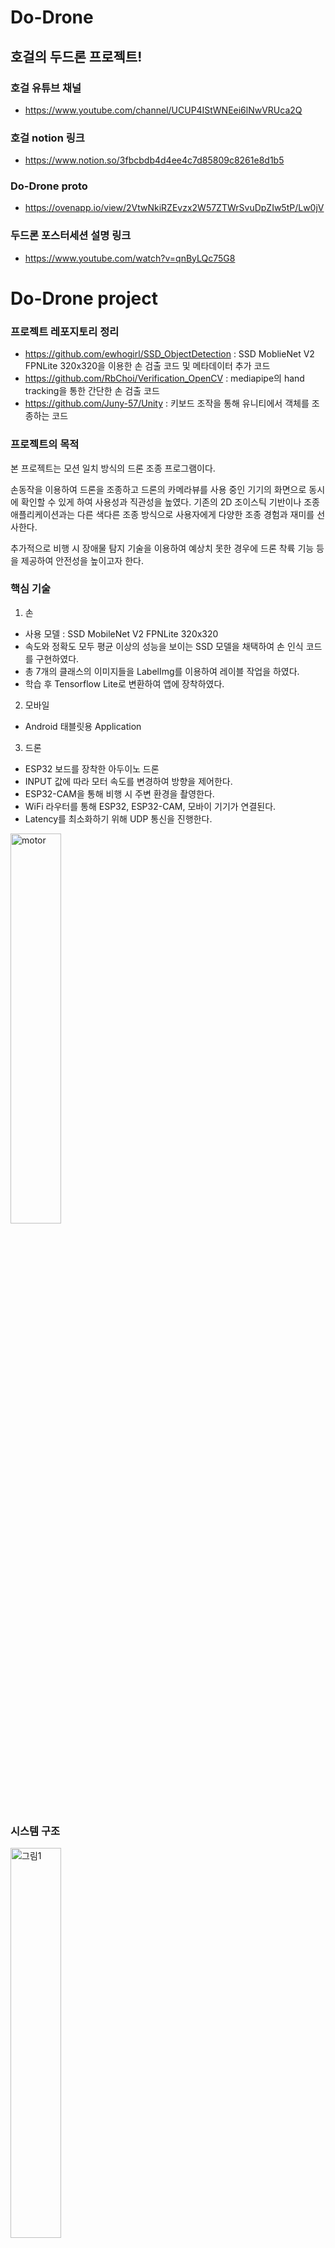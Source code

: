 # Do-Drone
## 호걸의 두드론 프로젝트!

### 호걸 유튜브 채널
+ https://www.youtube.com/channel/UCUP4IStWNEei6lNwVRUca2Q

### 호걸 notion 링크
+ https://www.notion.so/3fbcbdb4d4ee4c7d85809c8261e8d1b5

### Do-Drone proto
+ https://ovenapp.io/view/2VtwNkiRZEvzx2W57ZTWrSvuDpZIw5tP/Lw0jV

### 두드론 포스터세션 설명 링크
+ https://www.youtube.com/watch?v=qnByLQc75G8


# Do-Drone project

### 프로젝트 레포지토리 정리
+ https://github.com/ewhogirl/SSD_ObjectDetection : SSD MoblieNet V2 FPNLite 320x320을 이용한 손 검출 코드 및 메타데이터 추가 코드
+ https://github.com/RbChoi/Verification_OpenCV : mediapipe의 hand tracking을 통한 간단한 손 검출 코드
+ https://github.com/Juny-57/Unity : 키보드 조작을 통해 유니티에서 객체를 조종하는 코드


### 프로젝트의 목적

본 프로젝트는 모션 일치 방식의 드론 조종 프로그램이다.

손동작을 이용하여 드론을 조종하고 드론의 카메라뷰를 사용 중인 기기의 화면으로 동시에 확인할 수 있게 하여 사용성과 직관성을 높였다.
기존의 2D 조이스틱 기반이나 조종 애플리케이션과는 다른 색다른 조종 방식으로 사용자에게 다양한 조종 경험과 재미를 선사한다.

추가적으로 비행 시 장애물 탐지 기술을 이용하여 예상치 못한 경우에 드론 착륙 기능 등을 제공하여 안전성을 높이고자 한다. 

### 핵심 기술

1. 손
+ 사용 모델 : SSD MobileNet V2 FPNLite 320x320
+ 속도와 정확도 모두 평균 이상의 성능을 보이는 SSD 모델을 채택하여 손 인식 코드를 구현하였다.
+ 총 7개의 클래스의 이미지들을 LabelImg를 이용하여 레이블 작업을 하였다.
+ 학습 후 Tensorflow Lite로 변환하여 앱에 장착하였다.

2. 모바일
+ Android 태블릿용 Application

3. 드론
+ ESP32 보드를 장착한 아두이노 드론
+ INPUT 값에 따라 모터 속도를 변경하여 방향을 제어한다.
+ ESP32-CAM을 통해 비행 시 주변 환경을 촬영한다.
+ WiFi 라우터를 통해 ESP32, ESP32-CAM, 모바이 기기가 연결된다.
+ Latency를 최소화하기 위해 UDP 통신을 진행한다. 

<img width="40%" alt="motor" src="https://user-images.githubusercontent.com/60884739/142752759-472d0fbc-f122-4c44-8987-5cd044fcf6fc.png">

### 시스템 구조

<img width="40%" alt="그림1" src="https://user-images.githubusercontent.com/60884739/142752619-16b47ecd-9cdc-4cdb-8a55-f84fc5ee2cf0.png">


### 프로젝트 핵심 기술
1. 양질의 학습 사진 수집
+ 각도, 손의 위치, 배경, 명암 등 오버피팅을 방지하기 위한 자체 손 사진 데이터 9100장 확보

2. ESP32와 Client가 데이터를 주고 받기 위한 통신 설계
+ 속도를 위해 Bluetooth가 아닌 WiFi 통신
+ 빠른 데이터 전송을 위해 ESP32가 DB를 통하지 않고 Router를 통해 다른 기기와 통신

3. 드론 균형 잡기
+ 안정적인 비행을 위해서는 추가적인 HW 보완이 필요. 이를 위해 자이로 센서를 추가


--------------
<img width="10%" alt="logo" src="https://user-images.githubusercontent.com/60884739/120488805-12369100-c3f2-11eb-8a40-c97b0fd4d81e.png">

